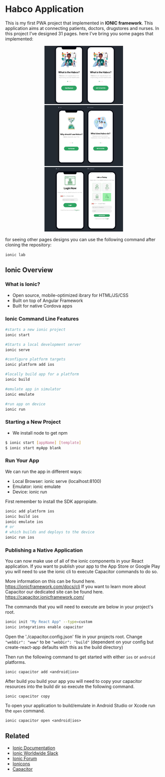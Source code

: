 # Habco Application

This is my first PWA project that implemented in **IONIC framework**. This application aims at connecting patients, doctors, drugstores and nurses. In this project I've designed 31 pages. here I've bring you some pages that implemented:



<img src="Welcome.JPG" width="50%" style= "margin-right:25%;margin-left:25%;">

<img src="Welcome1.JPG" width="50%" style= "margin-right:25%;margin-left:25%;">

<img src="Login_and_register.JPG" width="50%" style= "margin-right:25%;margin-left:25%;">



for seeing other pages designs you can use the following command after cloning the repository:

`ionic lab`

## Ionic Overview

### What is Ionic?

* Open source, mobile-optimized ibrary for HTML/JS/CSS
* Built on top of Angular Framework
* Built for native Cordova apps

### Ionic Command Line Features

```bash
#starts a new ionic project
ionic start
```

```bash
#Starts a local development server
ionic serve
```

```bash
#configure platform targets
ionic platform add ios
```

```bash
#locally build app for a platform
ionic build
```

```bash
#emulate app in simulator
ionic emulate
```

```bash
#run app on device
ionic run
```

### Starting a New Project

* We install node to get npm


```bash
$ ionic start [appName] [template]
$ ionic start myApp blank
```

### Run Your App

We can run the app in different ways:

* Local Browser: ionic serve (localhost:8100)
* Emulator: ionic emulate
* Device: ionic run

First remember to install the SDK appropiate.

```bash
ionic add platform ios
ionic build ios
ionic emulate ios
# or
# which builds and deploys to the device
ionic run ios
```
### Publishing a Native Application

You can now make use of all of the ionic components in your React application.
If you want to publish your app to the App Store or Google Play you will need to use the ionic cli to execute Capacitor commands to do so.

More information on this can be found here. https://ionicframework.com/docs/cli
If you want to learn more about Capacitor our dedicated site can be found here. https://capacitor.ionicframework.com/

The commands that you will need to execute are below in your project's root.
```sh
ionic init "My React App" --type=custom
ionic integrations enable capacitor
```

Open the './capacitor.config.json' file in your projects root.
Change `"webDir": "www"` to be `"webDir": "build"` (dependent on your config but create-react-app defaults with this as the build directory)

Then run the following command to get started with either `ios` or `android` platforms.
```
ionic capacitor add <android|ios>
```

After build you build your app you will need to copy your capacitor resources into the build dir so execute the following command.
```
ionic capacitor copy
```

To open your application to build/emulate in Android Studio or Xcode run the `open` command.
```
ionic capacitor open <android|ios>
```

## Related

* [Ionic Documentation](https://ionicframework.com/docs/)
* [Ionic Worldwide Slack](http://ionicworldwide.herokuapp.com/)
* [Ionic Forum](https://forum.ionicframework.com/)
* [Ionicons](http://ionicons.com/)
* [Capacitor](https://capacitor.ionicframework.com/)

